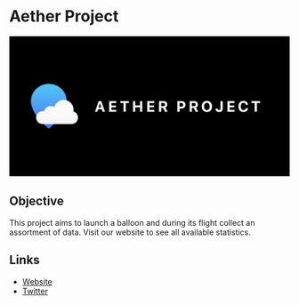 # Aether Project
![alt text](https://github.com/CDogg99/aether-project-site/blob/master/images/banner.png "Aether Project banner")
## Objective
This project aims to launch a balloon and during its flight collect an assortment of data. Visit our website to see all available statistics.
## Links
* [Website](https://aether.thscompsci.com/)
* [Twitter](https://twitter.com/Aether_Project)
